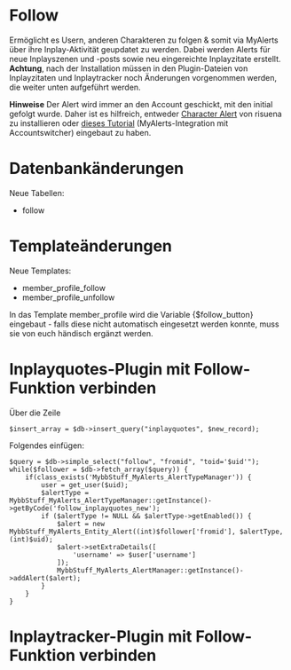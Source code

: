 # Follow
Ermöglicht es Usern, anderen Charakteren zu folgen & somit via MyAlerts über ihre Inplay-Aktivität geupdatet zu werden. Dabei werden Alerts für neue Inplayszenen und -posts sowie neu eingereichte Inplayzitate erstellt. <b>Achtung</b>, nach der Installation müssen in den Plugin-Dateien von Inplayzitaten und Inplaytracker noch Änderungen vorgenommen werden, die weiter unten aufgeführt werden.

<b>Hinweise</b>
Der Alert wird immer an den Account geschickt, mit den initial gefolgt wurde. Daher ist es hilfreich, entweder <a href="https://github.com/katjalennartz/characterAlert">Character Alert</a> von risuena zu installieren oder <a href="https://storming-gates.de/showthread.php?tid=1000510">dieses Tutorial</a> (MyAlerts-Integration mit Accountswitcher) eingebaut zu haben.

# Datenbankänderungen

Neue Tabellen:
- follow

# Templateänderungen

Neue Templates:
- member_profile_follow
- member_profile_unfollow

In das Template member_profile wird die Variable {$follow_button} eingebaut - falls diese nicht automatisch eingesetzt werden konnte, muss sie von euch händisch ergänzt werden.

# Inplayquotes-Plugin mit Follow-Funktion verbinden

Über die Zeile
```
$insert_array = $db->insert_query("inplayquotes", $new_record);
```
Folgendes einfügen:
```
$query = $db->simple_select("follow", "fromid", "toid='$uid'");
while($follower = $db->fetch_array($query)) {
	if(class_exists('MybbStuff_MyAlerts_AlertTypeManager')) {
		user = get_user($uid);
		$alertType = MybbStuff_MyAlerts_AlertTypeManager::getInstance()->getByCode('follow_inplayquotes_new');
		if ($alertType != NULL && $alertType->getEnabled()) {
			$alert = new MybbStuff_MyAlerts_Entity_Alert((int)$follower['fromid'], $alertType, (int)$uid);
			$alert->setExtraDetails([
				'username' => $user['username']
			]);
			MybbStuff_MyAlerts_AlertManager::getInstance()->addAlert($alert);
		}
	}	
}
```

# Inplaytracker-Plugin mit Follow-Funktion verbinden
